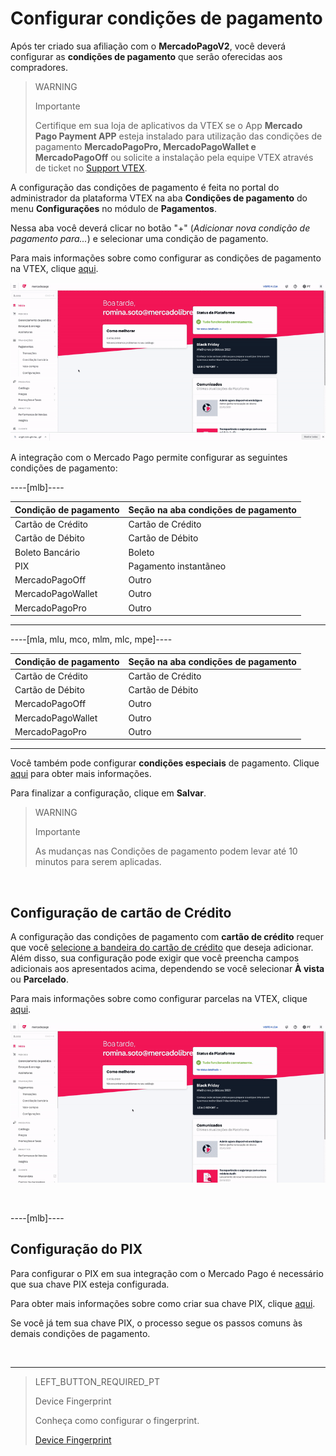 # Configurar condições de pagamento

Após ter criado sua afiliação com o **MercadoPagoV2**, você deverá configurar as **condições de pagamento** que serão oferecidas aos compradores.

> WARNING
>
> Importante
>
> Certifique em sua loja de aplicativos da VTEX se o App **Mercado Pago Payment APP** esteja instalado para utilização das condições de pagamento **MercadoPagoPro, MercadoPagoWallet e MercadoPagoOff** ou solicite a instalação pela equipe VTEX através de ticket no [Support VTEX](https://help.vtex.com/es/support).

A configuração das condições de pagamento é feita no portal do administrador da plataforma VTEX na aba **Condições de pagamento** do menu **Configurações** no módulo de **Pagamentos**. 

Nessa aba você deverá clicar no botão  "+" (*Adicionar nova condição de pagamento para...*) e selecionar uma condição de pagamento.

Para mais informações sobre como configurar as condições de pagamento na VTEX, clique [aqui](https://help.vtex.com/pt/tutorial/condicoes-de-pagamento--tutorials_455).

![Configurar condições de pagamento](/images/vtex/paymentconditions-pt.gif)

A integração com o Mercado Pago permite configurar as seguintes condições de pagamento:

----[mlb]----

|Condição de pagamento|Seção na aba condições de pagamento|
|---|---|
|Cartão de Crédito|Cartão de Crédito|
|Cartão de Débito|Cartão de Débito|
|Boleto Bancário|Boleto|
|PIX|Pagamento instantãneo|
|MercadoPagoOff|Outro|
|MercadoPagoWallet|Outro|
|MercadoPagoPro|Outro|

------------

----[mla, mlu, mco, mlm, mlc, mpe]----

|Condição de pagamento|Seção na aba condições de pagamento|
|---|---|
|Cartão de Crédito|Cartão de Crédito|
|Cartão de Débito|Cartão de Débito|
|MercadoPagoOff|Outro|
|MercadoPagoWallet|Outro|
|MercadoPagoPro|Outro|

------------

Você também pode configurar **condições especiais** de pagamento. Clique [aqui](https://help.vtex.com/pt/tutorial/condicoes-especiais--tutorials_456?&utm_source=admin) para obter mais informações.

Para finalizar a configuração, clique em **Salvar**.


> WARNING
>
> Importante
> 
> As mudanças nas Condições de pagamento podem levar até 10 minutos para serem aplicadas.

&nbsp;

## Configuração de cartão de Crédito

A configuração das condições de pagamento com **cartão de crédito** requer que você [selecione a bandeira do cartão de crédito](https://www.mercadopago[FAKER][URL][DOMAIN]/developers/pt/guides/plugins/unofficial/vtex/payment-methods) que deseja adicionar. Além disso, sua configuração pode exigir que você preencha campos adicionais aos apresentados acima, dependendo se você selecionar **À vista** ou **Parcelado**. 

Para mais informações sobre como configurar parcelas na VTEX, clique [aqui](https://help.vtex.com/pt/tutorial/condicoes-de-pagamento--tutorials_455#parcelado-sem-juros).

![Configuração de cartão de Crédito](/images/vtex/paymentconditions-cc-pt.gif)

&nbsp;

----[mlb]----

## Configuração do PIX

Para configurar o PIX em sua integração com o Mercado Pago é necessário que sua chave PIX esteja configurada.

Para obter mais informações sobre como criar sua chave PIX, clique [aqui](https://www.mercadopago[FAKER][URL][DOMAIN]/stop/pix?url=https%3A%2F%2Fwww.mercadopago.com.br%2Fadmin-pix-keys%2Fmy-keys&authentication_mode=required).

Se você já tem sua chave PIX, o processo segue os passos comuns às demais condições de pagamento.

&nbsp;

------------

> LEFT_BUTTON_REQUIRED_PT
>
> Device Fingerprint
>
> Conheça como configurar o fingerprint.
>
> [Device Fingerprint](https://www.mercadopago[FAKER][URL][DOMAIN]/developers/pt/guides/plugins/unofficial/vtex/device-fingerprint)
